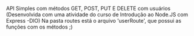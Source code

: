 API Simples com métodos GET, POST, PUT E DELETE com usuários (Desenvolvida com uma atividade do curso de Introdução ao Node.JS com Express -DIO)
Na pasta routes está o arquivo 'userRoute', que possui as funções com os métodos ;)
